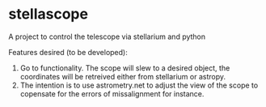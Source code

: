 # stellascope
A project to control the telescope via stellarium and python

Features desired (to be developed):

1. Go to functionality. The scope will slew to a desired object, the coordinates will be retreived either from stellarium or astropy.
2. The intention is to use astrometry.net to adjust the view of the scope to copensate for the errors of missalignment for instance.
